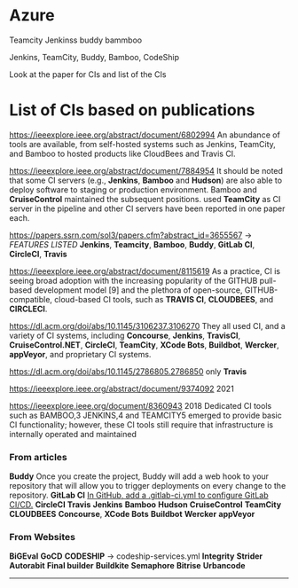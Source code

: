# Azure

Teamcity
Jenkinss
buddy
bammboo

Jenkins, TeamCity, Buddy, Bamboo, CodeShip



Look at the paper for CIs
and list of the CIs



# List of CIs based on publications

https://ieeexplore.ieee.org/abstract/document/6802994
An abundance of tools are available, from self-hosted systems such as Jenkins, TeamCity, and Bamboo to hosted products like CloudBees and Travis CI. 

https://ieeexplore.ieee.org/abstract/document/7884954
It should be noted that some CI servers (e.g., **Jenkins**, **Bamboo** and **Hudson**) are also able to deploy software to staging or production environment.
Bamboo and **CruiseControl** maintained the subsequent positions. 
used **TeamCity** as CI server in the pipeline and other CI servers have been reported in one paper each.

https://papers.ssrn.com/sol3/papers.cfm?abstract_id=3655567 -> _FEATURES LISTED_
**Jenkins**, **Teamcity**, **Bamboo**, **Buddy**, **GitLab CI**, **CircleCI**, **Travis**

https://ieeexplore.ieee.org/abstract/document/8115619
As a practice, CI is seeing broad adoption with the increasing popularity of the GITHUB pull-based development model [9] and the plethora of open-source, GITHUB-compatible, cloud-based CI tools, such as **TRAVIS CI**, **CLOUDBEES**, and **CIRCLECI**.

https://dl.acm.org/doi/abs/10.1145/3106237.3106270
They all used CI, and a variety of CI systems, including **Concourse**, **Jenkins**, **TravisCI**, **CruiseControl.NET**, **CircleCI**, **TeamCity**, **XCode Bots**, **Buildbot**, **Wercker**, **appVeyor**, and proprietary CI systems.

https://dl.acm.org/doi/abs/10.1145/2786805.2786850
only **Travis**

https://ieeexplore.ieee.org/abstract/document/9374092 2021


https://ieeexplore.ieee.org/document/8360943 2018
Dedicated CI tools such as BAMBOO,3 JENKINS,4 and TEAMCITY5 emerged to provide basic CI functionality; however, these CI tools still require that infrastructure is internally operated and maintained

### From articles
**Buddy** Once you create the project, Buddy will add a web hook to your repository that will allow you to trigger deployments on every change to the repository. 
**GitLab CI** [In GitHub, add a .gitlab-ci.yml to configure GitLab CI/CD.](https://docs.gitlab.com/ee/ci/ci_cd_for_external_repos/github_integration.html)
**CircleCI**
**Travis**
**Jenkins**
**Bamboo**
**Hudson**
**CruiseControl**
**TeamCity**
**CLOUDBEES**
**Concourse**,
**XCode Bots**
**Buildbot**
**Wercker**
**appVeyor**

### From Websites
**BiGEval**
**GoCD**
**CODESHIP** -> codeship-services.yml
**Integrity**
**Strider**
**Autorabit**
**Final builder**
**Buildkite**
**Semaphore**
**Bitrise**
**Urbancode**
****
